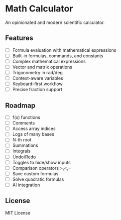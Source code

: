 # Math Calculator

An opinionated and modern scientific calculator.

## Features

- [ ] Formula evaluation with mathematical expressions
- [ ] Built-in formulas, commands, and constants
- [ ] Complex mathematical expressions
- [ ] Vector and matrix operations
- [ ] Trigonometry in rad/deg
- [ ] Context-aware variables
- [ ] Keyboard-first workflow
- [ ] Precise fraction support

## Roadmap

- [ ] f(x) functions
- [ ] Comments
- [ ] Access array indices
- [ ] Logs of many bases
- [ ] N-th root
- [ ] Summations
- [ ] Integrals
- [ ] Undo/Redo
- [ ] Toggles to hide/show inputs
- [ ] Comparison operators >,<,=
- [ ] Save custom formulas
- [ ] Solve quadratic formulas
- [ ] AI integration

## License

MIT License

